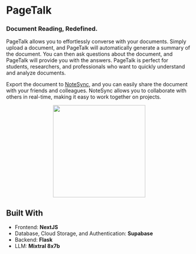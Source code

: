 # PageTalk

### Document Reading, Redefined.

PageTalk allows you to effortlessly converse with your documents. Simply upload a document, and PageTalk will automatically generate a summary of the document. You can then ask questions about the document, and PageTalk will provide you with the answers. PageTalk is perfect for students, researchers, and professionals who want to quickly understand and analyze documents.

Export the document to [NoteSync](https://github.com/techymt/NoteSync), and you can easily share the document with your friends and colleagues. NoteSync allows you to collaborate with others in real-time, making it easy to work together on projects.

<div align="center">
    <img src="https://media0.giphy.com/media/v1.Y2lkPTc5MGI3NjExOG1jcnB3Y2Ezdjlhd2podHVrZ2hneG9lY292c2VnZHZpdXR2bGpkZCZlcD12MV9pbnRlcm5hbF9naWZfYnlfaWQmY3Q9Zw/3orifaQEOagjYJ1EXe/giphy.gif" height="250px">
</div>

## Built With

- Frontend: **NextJS**
- Database, Cloud Storage, and Authentication: **Supabase**
- Backend: **Flask**
- LLM: **Mixtral 8x7b**